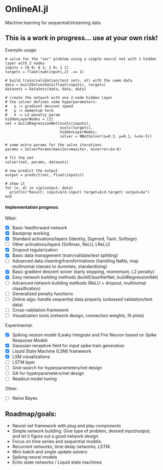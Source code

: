 # OnlineAI.jl

Machine learning for sequential/streaming data

## This is a work in progress... use at your own risk!

Example usage:

```
# solve for the "xor" problem using a simple neural net with 1 hidden layer with 2 nodes
inputs = [0 0; 0 1; 1 0; 1 1]
targets = float(sum(inputs,2) .== 1)

# build train/validation/test sets, all with the same data
data = buildSolverData(float(inputs), targets)
datasets = DataSets(data, data, data)

# create the network with one 2-node hidden layer
# the solver defines some hyperparameters:
#   η := gradient descent speed
#   μ := momentum term
#   λ := L2-penalty param
hiddenLayerNodes = [2]
net = buildRegressionNet(ncols(inputs),
                         ncols(targets),
                         hiddenLayerNodes;
                         solver = NNetSolver(η=0.3, μ=0.1, λ=1e-5))

# some extra params for the solve iterations
params = SolverParams(maxiter=maxiter, minerror=1e-6)

# fit the net
solve!(net, params, datasets)

# now predict the output
output = predict(net, float(inputs))

# show it
for (o, d) in zip(output, data)
  println("Result: input=$(d.input) target=$(d.target) output=$o")
end
```

#### Implementation progress:

NNet:

- [x] Basic feedforward network
- [x] Backprop working
- [x] Standard activations/layers (Identity, Sigmoid, Tanh, Softsign)
- [ ] Other activations/layers (Softmax, ReLU, LReLU)
- [x] Dropout regularization
- [x] Basic data management (train/validate/test splitting)
- [ ] Advanced data cleaning/transformations (handling NaNs, map multinomal classes to dummies, standardizing)
- [x] Basic gradient descent solver (early stopping, momentum, L2 penalty)
- [x] Easy network building methods (buildClassifierNet, buildRegressionNet)
- [ ] Advanced network building methods (ReLU + dropout, multinomal classification)
- [ ] Generalized penalty functions
- [ ] Online algo: handle sequential data properly (unbiased validation/test data)
- [ ] Cross-validation framework
- [ ] Visualization tools (network design, connection weights, fit plots)

Experimental:

- [x] Spiking neuron model (Leaky Integrate and Fire Neuron based on Spike Response Model)
- [x] Gaussian receptive field for input spike train generation
- [x] Liquid State Machine (LSM) framework
- [x] LSM visualizations
- [ ] LSTM layer
- [ ] Grid-search for hyperparameters/net design
- [ ] GA for hyperparameters/net design
- [ ] Readout model tuning

Other:

- [ ] Naive Bayes


## Roadmap/goals:
- Neural net framework with plug and play components
- Simple network building.  Give type of problem, desired input/output, and let it figure out a good network design
- Focus on time series and sequential models.
- Recurrent networks, time delay networks, LSTM.
- Mini-batch and single update solvers
- Spiking neural models
- Echo state networks / Liquid state machines
